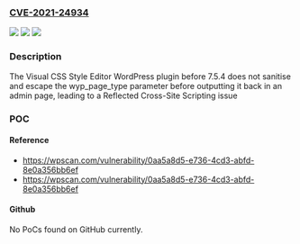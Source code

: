 ### [CVE-2021-24934](https://cve.mitre.org/cgi-bin/cvename.cgi?name=CVE-2021-24934)
![](https://img.shields.io/static/v1?label=Product&message=Visual%20CSS%20Style%20Editor&color=blue)
![](https://img.shields.io/static/v1?label=Version&message=7.5.4%3C%207.5.4%20&color=brighgreen)
![](https://img.shields.io/static/v1?label=Vulnerability&message=CWE-79%20Cross-site%20Scripting%20(XSS)&color=brighgreen)

### Description

The Visual CSS Style Editor WordPress plugin before 7.5.4 does not sanitise and escape the wyp_page_type parameter before outputting it back in an admin page, leading to a Reflected Cross-Site Scripting issue

### POC

#### Reference
- https://wpscan.com/vulnerability/0aa5a8d5-e736-4cd3-abfd-8e0a356bb6ef
- https://wpscan.com/vulnerability/0aa5a8d5-e736-4cd3-abfd-8e0a356bb6ef

#### Github
No PoCs found on GitHub currently.

